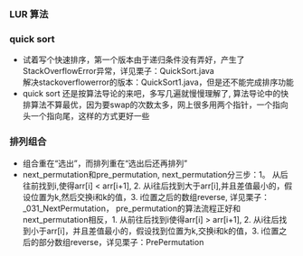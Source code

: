 ### LUR 算法


### quick sort
- 试着写个快速排序，第一个版本由于递归条件没有弄好，产生了StackOverflowError异常，详见栗子：QuickSort.java \
  解决stackoverflowerror的版本：QuickSort1.java，但是还不能完成排序功能
- quick sort 还是按算法导论的来吧，多写几遍就慢慢理解了, 算法导论中的快排算法不算最优，因为要swap的次数太多，网上很多用两个指针，一个指向头一个指向尾，这样的方式更好一些

### 排列组合
- 组合重在“选出”，而排列重在“选出后还再排列”
- next_permutation和pre_permutation, next_permutation分三步：1。 从后往前找到i,使得arr[i] < arr[i+1], 2. 从i往后找到大于arr[i],并且差值最小的，假设位置为k,然后交换i和k的值，3. i位置之后的数组reverse, 详见栗子：_031_NextPermutation， 
pre_permutation的算法流程正好和next_permutation相反，1. 从前往后找到i使得arr[i] > arr[i+1], 2. 从i往后找到小于arr[i]，并且差值最小的，假设找到位置为k,交换i和k的值，3. i位置之后的部分数组reverse，详见栗子：PrePermutation

